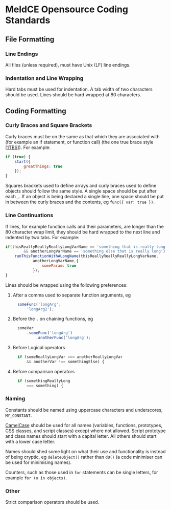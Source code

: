 # MeldCE Opensource Coding Standards

## File Formatting

### Line Endings
All files (unless required), must have Unix (LF) line endings.

### Indentation and Line Wrapping
Hard tabs must be used for indentation. A tab width of two characters should be
used. Lines should be hard wrapped at 80 characters.

## Coding Formatting

### Curly Braces and Square Brackets
Curly braces must be on the same as that which they are associated with (for
example an if statement, or function call) (the one true brace style
[[1TBS](https://en.wikipedia.org/wiki/Indent_style#Variant:_1TBS)]). 
For example:
```javascript
if (true) {
	start({
		greatThings: true
	});
}
```
Squares brackets used to define arrays and curly braces used to define objects
should follow the same style. A single space should be put after each `,`.
If an object is being declared a single line, one space should be put in
between the curly braces and the contents, eg `func({ var: true })`.

### Line Continuations
If lines, for example function calls and their parameters, are longer than the
80 character wrap limit, they should be hard wrapped to the next line and
indented by two tabs.
For example:
```javascript
if(thisReallyReallyReallyLongVarName == 'something that is really long'
		&& anotherLongVarName == 'something else that is really long') {
	runThisFunctionWithALongName(thisReallyReallyReallyLongVarName,
			anotherLongVarName,{
				someParam: true
			});
}
```
Lines should be wrapped using the following preferences:
1. After a comma used to separate function arguments, eg
   ```javascript
	 someFunc('longArg',
	     'longArg2');
	 ```
2. Before the `.` on chaining functions, eg
   ```javascript
	 someVar
	     .someFunc('longArg')
			 .anotherFunc('longArg');
	 ```
3. Before Logical operators
   ```javascript
	 if (someReallyLongVar === anotherReallyLongVar
	     && anotherVar !== somethingElse) {
	 ```
3. Before comparison operators
   ```javascript
	 if (somethingReallyLong
	     === something) {
	 ```

### Naming
Constants should be named using uppercase characters and underscores,
`MY_CONSTANT`.

[CamelCase](https://en.wikipedia.org/wiki/CamelCase) should be used for all
names (variables, functions, prototypes, CSS classes, and script classes)
except where not allowed. Script prototype and class names should start with
a capital letter. All others should start with a lower case letter.

Names should shed some light on what their use and functionality is instead of
being cryptic, eg `deleteObject()` rather than `dO()` (a code minimiser can be
used for minimising names).

Counters, such as those used in `for` statements can be single letters, for
example `for (o in objects)`.

### Other
Strict comparison operators should be used.
